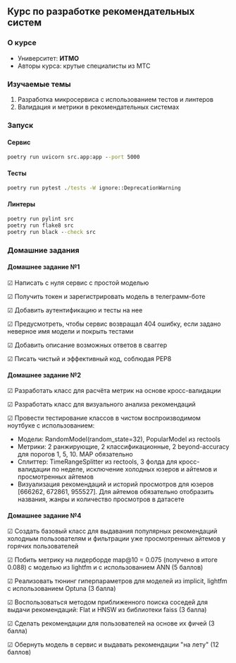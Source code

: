 ## Курс по разработке рекомендательных систем

### О курсе
- Университет: __ИТМО__
- Авторы курса: крутые специалисты из МТС

### Изучаемые темы
1. Разработка микросервиса с использованием тестов и линтеров
2. Валидация и метрики в рекомендательных системах

### Запуск
#### Сервис
```cmd
poetry run uvicorn src.app:app --port 5000
```
#### Тесты
```cmd
poetry run pytest ./tests -W ignore::DeprecationWarning
```
#### Линтеры
```cmd
poetry run pylint src
poetry run flake8 src
poetry run black --check src
```

### Домашние задания
#### Домашнее задание №1
&#9745; Написать с нуля сервис с простой моделью

&#9745; Получить токен и зарегистрировать модель в телеграмм-боте

&#9745; Добавить аутентификацию и тесты на нее

&#9745; Предусмотреть, чтобы сервис возвращал 404 ошибку, если задано неверное имя модели и покрыть тестами

&#9745; Добавить описание возможных ответов в сваггер

&#9745; Писать чистый и эффективный код, соблюдая PEP8

#### Домашнее задание №2
&#9745; Разработать класс для расчёта метрик на основе кросс-валидации

&#9745; Разработать класс для визуального анализа рекомендаций

&#9745; Провести тестирование классов в чистом воспроизводимом ноутбуке с использованием:

- Модели: RandomModel(random_state=32), PopularModel из rectools
- Метрики: 2 ранжирующие, 2 классификационные, 2 beyond-accuracy для порогов 1, 5, 10. MAP обязательно
- Сплиттер: TimeRangeSplitter из rectools, 3 фолда для кросс-валидации по неделе, исключение холодных юзеров и айтемов и просмотренных айтемов
- Визуализация рекомендаций и историй просмотров для юзеров [666262, 672861, 955527]. Для айтемов обязательно отобразить названия, жанры и количество просмотров в датасете

#### Домашнее задание №4
&#9745; Создать базовый класс для выдавания популярных рекомендаций холодным пользователям и фильтрации уже просмотренных айтемов у горячих пользователей

&#9745; Побить метрику на лидерборде map@10 = 0.075 (получено в итоге 0.088) с моделью из lightfm и с использованием ANN (5 баллов)

&#9745; Реализовать тюнинг гиперпараметров для моделей из implicit, lightfm с использованием Optuna (3 балла)

&#9745; Воспользоваться методом приближенного поиска соседей для выдачи рекомендаций: Flat и HNSW из библиотеки faiss (3 балла)

&#9745; Сделать рекомендации для пользователей на основе их фичей (3 балла)

&#9745; Обернуть модель в сервис и выдавать рекомендации "на лету" (12 баллов)